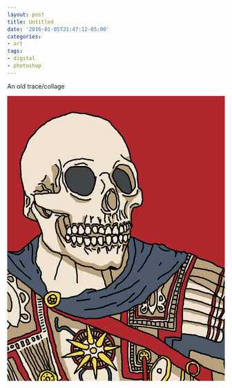 ```yaml
---
layout: post
title: Untitled
date: '2016-01-05T21:47:12-05:00'
categories:
- art
tags:
- digital
- photoshop
---
```


An old trace/collage

 ![](/tumblr_files/tumblr_o0ifqoLiHv1r8gweso1_1280.png)  
